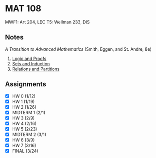 # MAT 108
MWF1: Art 204, LEC
T5: Wellman 233, DIS
## Notes
*A Transition to Advanced Mathematics* (Smith, Eggen, and St. Andre, 8e)
1. [Logic and Proofs](../notes/logic-proofs.md)
2. [Sets and Induction](../notes/sets-induction.md)
3. [Relations and Partitions](../notes/relations-partitions.md)
## Assignments
- [x] HW 0 (1/12)
- [x] HW 1 (1/19)
- [x] HW 2 (1/26)
- [x] MIDTERM 1 (2/1)
- [x] HW 3 (2/9)
- [x] HW 4 (2/16)
- [x] HW 5 (2/23)
- [x] MIDTERM 2 (3/1)
- [x] HW 6 (3/9)
- [x] HW 7 (3/16)
- [x] FINAL (3/24)